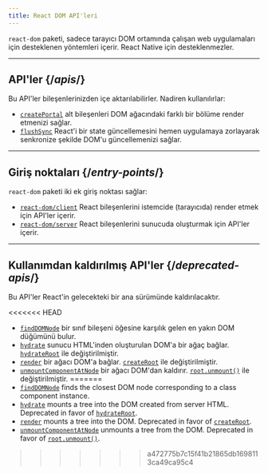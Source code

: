 ```yaml
---
title: React DOM API'leri
---
```


<Intro>

`react-dom` paketi, sadece tarayıcı DOM ortamında çalışan web uygulamaları için desteklenen yöntemleri içerir. React Native için desteklenmezler.

</Intro>

---

## API'ler {/*apis*/}

Bu API'ler bileşenlerinizden içe aktarılabilirler. Nadiren kullanılırlar:

* [`createPortal`](/reference/react-dom/createPortal) alt bileşenleri DOM ağacındaki farklı bir bölüme render etmenizi sağlar.
* [`flushSync`](/reference/react-dom/flushSync) React'i bir state güncellemesini hemen uygulamaya zorlayarak senkronize şekilde DOM'u güncellemenizi sağlar.

---

## Giriş noktaları {/*entry-points*/}

`react-dom` paketi iki ek giriş noktası sağlar:

* [`react-dom/client`](/reference/react-dom/client) React bileşenlerini istemcide (tarayıcıda) render etmek için API'ler içerir.
* [`react-dom/server`](/reference/react-dom/server) React bileşenlerini sunucuda oluşturmak için API'ler içerir.

---

## Kullanımdan kaldırılmış API'ler {/*deprecated-apis*/}

<Deprecated>

Bu API'ler React'in gelecekteki bir ana sürümünde kaldırılacaktır.

</Deprecated>

<<<<<<< HEAD
* [`findDOMNode`](/reference/react-dom/findDOMNode) bir sınıf bileşeni öğesine karşılık gelen en yakın DOM düğümünü bulur.
* [`hydrate`](/reference/react-dom/hydrate) sunucu HTML'inden oluşturulan DOM'a bir ağaç bağlar. [`hydrateRoot`](/reference/react-dom/client/hydrateRoot) ile değiştirilmiştir.
* [`render`](/reference/react-dom/render) bir ağacı DOM'a bağlar. [`createRoot`](/reference/react-dom/client/createRoot) ile değiştirilmiştir.
* [`unmountComponentAtNode`](/reference/react-dom/unmountComponentAtNode) bir ağacı DOM'dan kaldırır. [`root.unmount()`](/reference/react-dom/client/createRoot#root-unmount) ile değiştirilmiştir.
=======
* [`findDOMNode`](/reference/react-dom/findDOMNode) finds the closest DOM node corresponding to a class component instance.
* [`hydrate`](/reference/react-dom/hydrate) mounts a tree into the DOM created from server HTML. Deprecated in favor of [`hydrateRoot`](/reference/react-dom/client/hydrateRoot).
* [`render`](/reference/react-dom/render) mounts a tree into the DOM. Deprecated in favor of [`createRoot`](/reference/react-dom/client/createRoot).
* [`unmountComponentAtNode`](/reference/react-dom/unmountComponentAtNode) unmounts a tree from the DOM. Deprecated in favor of [`root.unmount()`](/reference/react-dom/client/createRoot#root-unmount).
>>>>>>> a472775b7c15f41b21865db1698113ca49ca95c4

